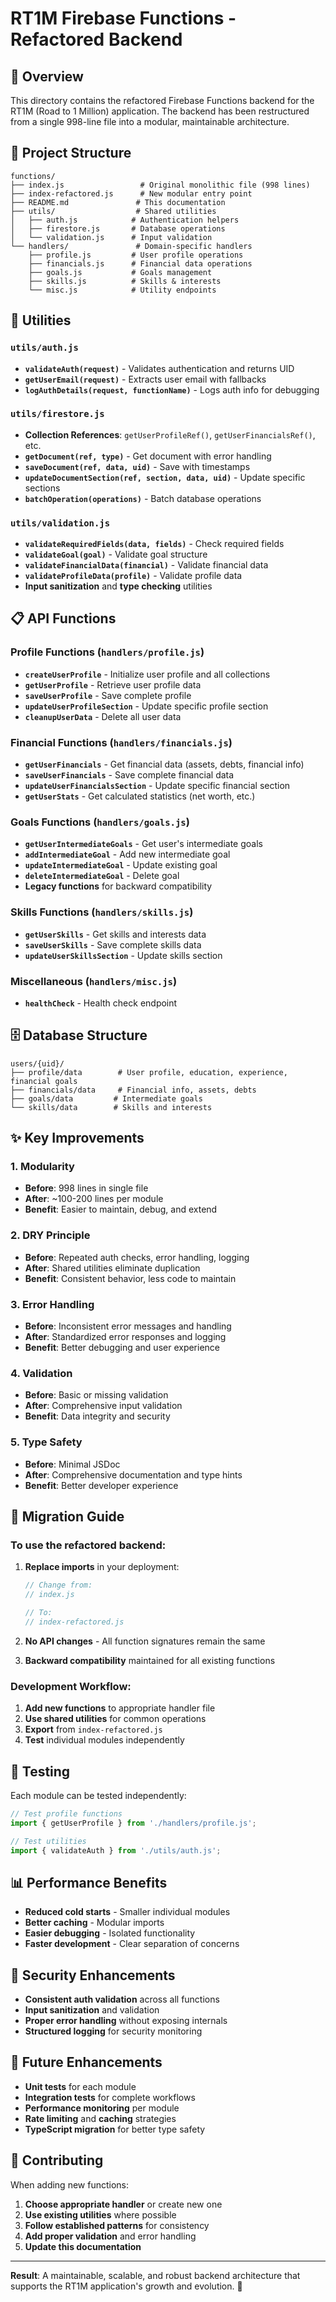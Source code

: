 # RT1M Firebase Functions - Refactored Backend

## 🚀 Overview

This directory contains the refactored Firebase Functions backend for the RT1M (Road to 1 Million) application. The backend has been restructured from a single 998-line file into a modular, maintainable architecture.

## 📁 Project Structure

```
functions/
├── index.js                 # Original monolithic file (998 lines)
├── index-refactored.js      # New modular entry point
├── README.md               # This documentation
├── utils/                  # Shared utilities
│   ├── auth.js            # Authentication helpers
│   ├── firestore.js       # Database operations
│   └── validation.js      # Input validation
└── handlers/               # Domain-specific handlers
    ├── profile.js         # User profile operations
    ├── financials.js      # Financial data operations
    ├── goals.js           # Goals management
    ├── skills.js          # Skills & interests
    └── misc.js            # Utility endpoints
```

## 🔧 Utilities

### `utils/auth.js`
- **`validateAuth(request)`** - Validates authentication and returns UID
- **`getUserEmail(request)`** - Extracts user email with fallbacks
- **`logAuthDetails(request, functionName)`** - Logs auth info for debugging

### `utils/firestore.js`
- **Collection References**: `getUserProfileRef()`, `getUserFinancialsRef()`, etc.
- **`getDocument(ref, type)`** - Get document with error handling
- **`saveDocument(ref, data, uid)`** - Save with timestamps
- **`updateDocumentSection(ref, section, data, uid)`** - Update specific sections
- **`batchOperation(operations)`** - Batch database operations

### `utils/validation.js`
- **`validateRequiredFields(data, fields)`** - Check required fields
- **`validateGoal(goal)`** - Validate goal structure
- **`validateFinancialData(financial)`** - Validate financial data
- **`validateProfileData(profile)`** - Validate profile data
- **Input sanitization** and **type checking** utilities

## 📋 API Functions

### Profile Functions (`handlers/profile.js`)
- **`createUserProfile`** - Initialize user profile and all collections
- **`getUserProfile`** - Retrieve user profile data
- **`saveUserProfile`** - Save complete profile
- **`updateUserProfileSection`** - Update specific profile section
- **`cleanupUserData`** - Delete all user data

### Financial Functions (`handlers/financials.js`)
- **`getUserFinancials`** - Get financial data (assets, debts, financial info)
- **`saveUserFinancials`** - Save complete financial data
- **`updateUserFinancialsSection`** - Update specific financial section
- **`getUserStats`** - Get calculated statistics (net worth, etc.)

### Goals Functions (`handlers/goals.js`)
- **`getUserIntermediateGoals`** - Get user's intermediate goals
- **`addIntermediateGoal`** - Add new intermediate goal
- **`updateIntermediateGoal`** - Update existing goal
- **`deleteIntermediateGoal`** - Delete goal
- **Legacy functions** for backward compatibility

### Skills Functions (`handlers/skills.js`)
- **`getUserSkills`** - Get skills and interests data
- **`saveUserSkills`** - Save complete skills data
- **`updateUserSkillsSection`** - Update skills section

### Miscellaneous (`handlers/misc.js`)
- **`healthCheck`** - Health check endpoint

## 🗄️ Database Structure

```
users/{uid}/
├── profile/data        # User profile, education, experience, financial goals
├── financials/data     # Financial info, assets, debts
├── goals/data         # Intermediate goals
└── skills/data        # Skills and interests
```

## ✨ Key Improvements

### 1. **Modularity**
- **Before**: 998 lines in single file
- **After**: ~100-200 lines per module
- **Benefit**: Easier to maintain, debug, and extend

### 2. **DRY Principle**
- **Before**: Repeated auth checks, error handling, logging
- **After**: Shared utilities eliminate duplication
- **Benefit**: Consistent behavior, less code to maintain

### 3. **Error Handling**
- **Before**: Inconsistent error messages and handling
- **After**: Standardized error responses and logging
- **Benefit**: Better debugging and user experience

### 4. **Validation**
- **Before**: Basic or missing validation
- **After**: Comprehensive input validation
- **Benefit**: Data integrity and security

### 5. **Type Safety**
- **Before**: Minimal JSDoc
- **After**: Comprehensive documentation and type hints
- **Benefit**: Better developer experience

## 🔄 Migration Guide

### To use the refactored backend:

1. **Replace imports** in your deployment:
   ```javascript
   // Change from:
   // index.js
   
   // To:
   // index-refactored.js
   ```

2. **No API changes** - All function signatures remain the same
3. **Backward compatibility** maintained for all existing functions

### Development Workflow:

1. **Add new functions** to appropriate handler file
2. **Use shared utilities** for common operations
3. **Export** from `index-refactored.js`
4. **Test** individual modules independently

## 🧪 Testing

Each module can be tested independently:

```javascript
// Test profile functions
import { getUserProfile } from './handlers/profile.js';

// Test utilities
import { validateAuth } from './utils/auth.js';
```

## 📊 Performance Benefits

- **Reduced cold starts** - Smaller individual modules
- **Better caching** - Modular imports
- **Easier debugging** - Isolated functionality
- **Faster development** - Clear separation of concerns

## 🔐 Security Enhancements

- **Consistent auth validation** across all functions
- **Input sanitization** and validation
- **Proper error handling** without exposing internals
- **Structured logging** for security monitoring

## 🚀 Future Enhancements

- **Unit tests** for each module
- **Integration tests** for complete workflows
- **Performance monitoring** per module
- **Rate limiting** and **caching** strategies
- **TypeScript migration** for better type safety

## 📝 Contributing

When adding new functions:

1. **Choose appropriate handler** or create new one
2. **Use existing utilities** where possible
3. **Follow established patterns** for consistency
4. **Add proper validation** and error handling
5. **Update this documentation**

---

**Result**: A maintainable, scalable, and robust backend architecture that supports the RT1M application's growth and evolution. 🎯 